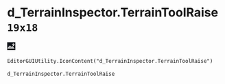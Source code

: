 # d_TerrainInspector.TerrainToolRaise `19x18`
<img src="/img/d_TerrainInspector.TerrainToolRaise.png" width=19 height=18>

``` CSharp
EditorGUIUtility.IconContent("d_TerrainInspector.TerrainToolRaise")
```
```
d_TerrainInspector.TerrainToolRaise
```
